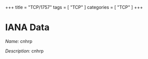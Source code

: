 +++
title = "TCP/1757"
tags = [ "TCP" ]
categories = [ "TCP" ]
+++

# IANA Data

_Name:_ cnhrp

_Description:_ cnhrp


